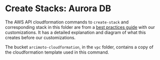 # Create Stacks: Aurora DB

The AWS API cloudformation commands to `create-stack` and corresponding stack in this folder are from a [best practices guide](https://aws.amazon.com/blogs/database/deploy-an-amazon-aurora-postgresql-db-cluster-with-recommended-best-practices-using-aws-cloudformation/) with our customizations. It has a detailed explanation and diagram of what this creates before our customizations.

The bucket `arcimoto-cloudformation`, in the `vpc` folder, contains a copy of the cloudformation template used in this command.
